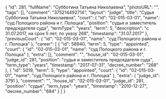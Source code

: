 {
    "id": 281,
    "fullName": "Субботина Татьяна Николаевна",
    "photoURL": "",
    "tags": [],
    "comment": "375214492714",
    "layout": "judge",
    "title": "Судья Субботина Татьяна Николаевна",
    "court": {
        "id": "02-015-03-01",
        "name": "суд Полоцкого района и г. Полоцка",
        "position": "судья и заместитель председателя суда",
        "termType": "years",
        "term": 5,
        "description": "c 31.07.2017, на срок 5 лет, по указу 268",
        "timestamp": "31.07.2017"
    },
    "previousCourt": {
        "id": "02-015-03-01",
        "name": "суд Полоцкого района и г. Полоцка"
    },
    "career": [
        {
            "id": 58940,
            "term": 5,
            "type": "appointed",
            "court": {
                "id": "02-015-03-01",
                "name": "суд Полоцкого района и г. Полоцка"
            },
            "extra": [],
            "comment": "",
            "house_id": "02-015-03-01",
            "judge_id": 281,
            "position": "судья и заместитель председателя суда",
            "term_type": "years",
            "timestamp": "2017-07-31",
            "decree_number": "268"
        },
        {
            "id": 5019,
            "term": 5,
            "type": "appointed",
            "court": {
                "id": "02-015-03-01",
                "name": "суд Полоцкого района и г. Полоцка"
            },
            "extra": {
                "judge_id": 3791
            },
            "comment": "",
            "house_id": "02-015-03-01",
            "judge_id": 281,
            "position": "судья",
            "term_type": "years",
            "timestamp": "2010-12-27",
            "decree_number": "684"
        }
    ]
}